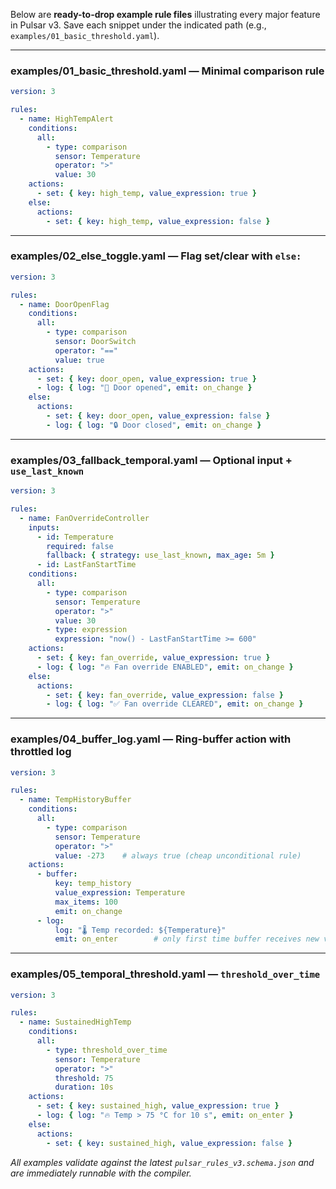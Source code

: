Below are **ready-to-drop example rule files** illustrating every major feature in Pulsar v3.
Save each snippet under the indicated path (e.g., `examples/01_basic_threshold.yaml`).

---

### **examples/01\_basic\_threshold.yaml** — Minimal comparison rule

```yaml
version: 3

rules:
  - name: HighTempAlert
    conditions:
      all:
        - type: comparison
          sensor: Temperature
          operator: ">"
          value: 30
    actions:
      - set: { key: high_temp, value_expression: true }
    else:
      actions:
        - set: { key: high_temp, value_expression: false }
```

---

### **examples/02\_else\_toggle.yaml** — Flag set/clear with `else:`

```yaml
version: 3

rules:
  - name: DoorOpenFlag
    conditions:
      all:
        - type: comparison
          sensor: DoorSwitch
          operator: "=="
          value: true
    actions:
      - set: { key: door_open, value_expression: true }
      - log: { log: "🚪 Door opened", emit: on_change }
    else:
      actions:
        - set: { key: door_open, value_expression: false }
        - log: { log: "🔒 Door closed", emit: on_change }
```

---

### **examples/03\_fallback\_temporal.yaml** — Optional input + `use_last_known`

```yaml
version: 3

rules:
  - name: FanOverrideController
    inputs:
      - id: Temperature
        required: false
        fallback: { strategy: use_last_known, max_age: 5m }
      - id: LastFanStartTime
    conditions:
      all:
        - type: comparison
          sensor: Temperature
          operator: ">"
          value: 30
        - type: expression
          expression: "now() - LastFanStartTime >= 600"
    actions:
      - set: { key: fan_override, value_expression: true }
      - log: { log: "🔥 Fan override ENABLED", emit: on_change }
    else:
      actions:
        - set: { key: fan_override, value_expression: false }
        - log: { log: "✅ Fan override CLEARED", emit: on_change }
```

---

### **examples/04\_buffer\_log.yaml** — Ring-buffer action with throttled log

```yaml
version: 3

rules:
  - name: TempHistoryBuffer
    conditions:
      all:
        - type: comparison
          sensor: Temperature
          operator: ">"
          value: -273    # always true (cheap unconditional rule)
    actions:
      - buffer:
          key: temp_history
          value_expression: Temperature
          max_items: 100
          emit: on_change
      - log:
          log: "🌡️ Temp recorded: ${Temperature}"
          emit: on_enter        # only first time buffer receives new value
```

---

### **examples/05\_temporal\_threshold.yaml** — `threshold_over_time`

```yaml
version: 3

rules:
  - name: SustainedHighTemp
    conditions:
      all:
        - type: threshold_over_time
          sensor: Temperature
          operator: ">"
          threshold: 75
          duration: 10s
    actions:
      - set: { key: sustained_high, value_expression: true }
      - log: { log: "🔥 Temp > 75 °C for 10 s", emit: on_enter }
    else:
      actions:
        - set: { key: sustained_high, value_expression: false }
```

*All examples validate against the latest `pulsar_rules_v3.schema.json` and are immediately runnable with the compiler.*
